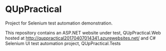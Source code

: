# QUpPractical

Project for Selenium test automation demonstration.

This repository contains an ASP.NET website under test, QUpPractical.Web hosted at http://quppractical20170407014341.azurewebsites.net/ and C# Selenium UI test automation project, QUpPractical.Tests
